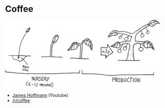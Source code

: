 # Coffee

![](../../.gitbook/assets/dessin.svg)

* [James Hoffmann](https://www.youtube.com/channel/UCMb0O2CdPBNi-QqPk5T3gsQ) \(Youtube\)
* [/r/coffee](https://www.reddit.com/r/coffee)

